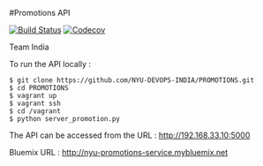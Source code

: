 #Promotions API

[![Build Status](https://travis-ci.org/NYU-DEVOPS-INDIA/PROMOTIONS.svg?branch=master)](https://travis-ci.org/NYU-DEVOPS-INDIA/PROMOTIONS)
[![Codecov](https://img.shields.io/codecov/c/github/NYU-DEVOPS-INDIA/PROMOTIONS-ci.svg)]()

Team India

To run the API locally : 

```{r, engine='bash', count_lines}
$ git clone https://github.com/NYU-DEVOPS-INDIA/PROMOTIONS.git
$ cd PROMOTIONS
$ vagrant up
$ vagrant ssh
$ cd /vagrant
$ python server_promotion.py
```

The API can be accessed from the URL : http://192.168.33.10:5000


Bluemix URL : http://nyu-promotions-service.mybluemix.net
